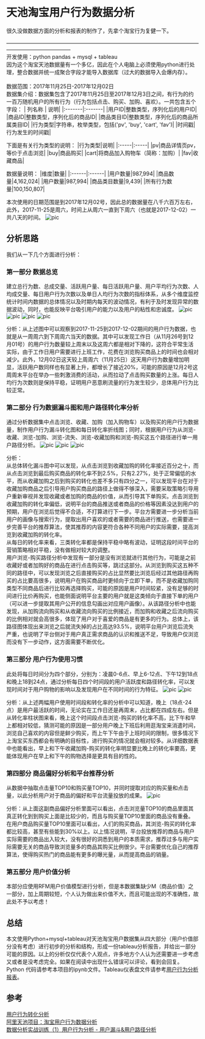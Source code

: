 # 天池淘宝用户行为数据分析
很久没做数据方面的分析和报表的制作了，先拿个淘宝行为复健一下。


————————————————————————————————————————————————\
开发使用：python pandas + mysql + tableau\
因为这个淘宝天池数据量有一个多亿，因此在个人电脑上必须使用python进行处理，整合数据并统一成聚合字段才能导入数据库（过大的数据导入会爆内存）。\
\
数据范围：2017年11月25日-2017年12月02日\
数据集介绍：数据集包含了2017年11月25日至2017年12月3日之间，有行为的约一百万随机用户的所有行为（行为包括点击、购买、加购、喜欢）。一共包含五个字段：
| 列名称 | 说明|
|:-------|:-------|
|用户ID|整数类型，序列化后的用户ID|
|商品ID|整数类型，序列化后的商品ID|
|商品类目ID|整数类型，序列化后的商品所属类目ID|
|行为类型|字符串，枚举类型，包括('pv', 'buy', 'cart', 'fav')|
|时间戳|行为发生的时间戳|

下面是有关行为类型的说明：
|行为类型|说明|
|:-----|:-----|
|pv|商品详情页pv，等价于点击浏览|
|buy|商品购买|
|cart|将商品加入购物车（简称：加购）|
|fav|收藏商品|


数据量说明：
|维度|数量|
|:------|:------|
|用户数量|987,994|
|商品数量|4,162,024|
|用户数量|987,994|
|商品类目数量|9,439|
|所有行为数量|100,150,807|

本次使用的日期范围是到2017年12月02号，因此总的数据量在八千六百万左右，此外，2017-11-25是周六，时间上从周六一直到下周六（也就是2017-12-02）一共八天的时间。
![pic](image/1.png)

## 分析思路
我们从一下几个方面进行分析：
### 第一部分 数据总览
建立总行为数、总成交量、活跃用户量、每日活跃用户量、用户平均行为次数、人均成交量、每日用户行为次数以及单日人均行为次数的指标体系，从多个维度监控统计时间内数据的总体情况以及时期内每天的波动情况，有利于及时发现异常的数据波动，同时，也能反映平台吸引用户的能力以及用户的粘性和忠诚度。
![pic](image/2.png)
![pic](image/3.png)
![pic](image/5.png)
![pic](image/4.png)

分析：从上述图中可以观察到2017-11-25到2017-12-02期间的用户行为数据，也就是从一周周六到下周周六当天的数据。其中可以发现工作日（从11月26号到12月01号）的用户行为数量较上周末以及这周六都是相对下降的，这符合平常生活实际，由于工作日用户需要进行上班工作，花费在浏览购买商品上的时间也会相对减少。此外，12月02日这天较上周周六（11月25日）这天用户行为数量增加明显，活跃用户数同样也有显著上升，都增长了接近20%，可能的原因是12月2号这周周末平台在举办一些刺激消费的活动，从而拉动了点击购买数量的上涨。每日人均行为次数则是保持平稳，证明用户恶意刷流量的行为发生较少，总体用户行为比较正常。

### 第二部分 行为数据漏斗图和用户路径转化率分析

通过分析数据集中点击浏览、收藏、加购（加入购物车）以及购买的用户行为数据量，制作用户行为漏斗转化图和每日转化率折线图；同时，根据用户行为从浏览-收藏、浏览-加购、浏览-流失、浏览-收藏加购和浏览-购买这五个路径进行单一用户路径分析。
![pic](image/6.png)
![pic](image/7.png)
![pic](image/8.png)

分析：\
从总体转化漏斗图中可以发现，从点击浏览到收藏加购的转化率接近百分之十，而从点击浏览到最后购买商品的转化率不到2.5%，只有2.27%，处于正常偏低的水平，而从收藏加购之后到购买的转化也差不多只有四分之一，可以发现平台在对于收藏加购商品之后引导用户购买商品的路径上做得不够深入，需要采取策略引导用户重新审视并发现收藏或者加购的商品的价值，从而引导其下单购买。点击浏览到收藏加购的转化率偏低，说明平台的商品推送或者商品的价格等因素没达到用户的预期，用户在浏览后觉得不合适，不打算进行下一步。平台方需要进一步分析当前用户的画像与搜索行为，提取出用户喜欢的或者需要的商品进行推送，也需要进一步完善平台的推荐算法，使其推荐的内容更符合各种不同用户的实际需要，提高浏览到收藏加购的转化率。
\
从每日的转化率来看，三类转化率都是保持平稳中略有波动，证明这段时间平台的营销策略相对平稳，没有做相对较大的调整。
\
用户浏览-购买路径分析中发现有一部分是没有浏览就进行其他行为，可能是之前收藏好或者加购好的商品在进行点击购买等，跳过这部分。从浏览到购买这五种不同的路径中，可以发现浏览之后直接购买的占比显然要比浏览后经过其他路径再购买的占比要高很多，说明用户在购买商品时更倾向于立即下单，而不是收藏加购同类型不同商品后进行比较再选择购买，可能的原因是用户时间较紧，没有足够的时间进行比价再购买，也能侧面说明平台主要的用户就是这类倾向于直接下单的用户（可以进一步提取其用户公开的信息勾画出对应用户画像）。从该路径分析中也能发现，从加购流向购买和从收藏流向购买的比例接近，而加购和收藏之后流向购买的比例相对就会高很多，体现了用户对于喜爱的商品是有更多的行为。总体上，该路径图体现出来浏览之后就流失掉的占比高达93.5%，说明平台用户浏览后流失严重，也说明了平台侧对于用户真正需求商品的认识和推送不足，导致用户仅浏览而没有下一步动作，这方面需要不断优化。

### 第三部分 用户行为使用习惯

此处将每日时间分为四个部分，分别为：凌晨0-6点、早上6-12点、下午12到18点和晚上18到24点，通过分析每日四个时间段的用户活跃度和路径转化率，可以发现时间对于用户购物的影响以及发现用户在不同时间的行为特征。
![pic](image/9.png)
![pic](image/10.png)

分析：从上述两幅用户使用时间段和转化率的分析中可以知道，晚上（18点-24点）是用户最活跃的时间，无论实在工作日还是再周末，占比都在四成左右。但是从转化率柱状图来看，晚上这个时间段点击浏览-购买的转化率不高，比下午和早上都相对较低，猜测可能的原因是一部分用户晚上下班后利用逛淘宝来消遣时间，浏览自己喜欢的内容但是鲜少购买，而上午下午由于上班时间的限制，很多情况下上淘宝买东西都会有明确的目标性，进行购买的情况就会相对较多。从详细数据表中也能看出，早上和下午收藏加购-购买的转化率明显要比晚上的转化率要高，更能体现用户在早上和下午的购物选择是更具有目的性的。

### 第四部分 商品偏好分析和平台推荐分析
从数据中抽取点击量TOP10和购买量TOP10，并同时提取对应的购买量和点击量，以此分析用户对于商品的偏好和平台流量投放的成果。
![pic](image/11.png)

分析：从上面这副商品偏好分析里面可以看出，点击浏览量TOP10的商品里面其真正转化到到购买上面是比较少的，而且与购买量TOP10里面的商品没有重叠。在用户商品购买量TOP10里面可以看出，人们的购买商品，其浏览-购买的转化率都比较高，甚至有些能到30%以上。以上情况说明，平台投放推荐的商品与用户实际需要的商品出入较大，没有很好的洞悉到用户的本质需求，推荐过多与用户实际需要无关的商品导致浏览量多的商品其购买比例很少。平台需要优化自己的推荐算法，使得购买热门的商品能有更多的曝光量，从而提高商品的销量。


### 第五部分 用户价值分析

本部分应使用RFM用户价值模型进行分析，但是本数据集缺少M（商品价值）之一部分，加上周期较短，个人认为做出来价值不大，而且可能出现的不准确性，故此处不予以考虑！


## 总结
本文使用Python+mysql+tableau对天池淘宝用户数据集从四大部分（用户价值部分没有考虑）进行初步的分析和结构，形成一份tableau分析报告，并给出一部分可能的原因。以上的分析仅仅代表个人观点，许多地方个人认为还需要进一步考虑又或者是没考虑完全。如果在阅读中出现什么错误可以评论，看到会回复。
Python 代码请参考本项目的ipynb文件。Tableau仪表盘文件请参考[用户行为分析报表](https://github.com/a1027810144/-tableau/blob/main/%E6%B7%98%E5%AE%9D%E7%94%A8%E6%88%B7%E8%A1%8C%E4%B8%BA%E5%88%86%E6%9E%90%E6%8A%A5%E8%A1%A8.pdf)。

## 参考
[用户行为转化分析](https://zhuanlan.zhihu.com/p/109216647)\
[阿里天池项目：淘宝用户行为数据分析](https://zhuanlan.zhihu.com/p/361506597)\
[数据分析实战训练（1）用户行为分析 - 用户漏斗&用户路径分析](https://zhuanlan.zhihu.com/p/358102773)
